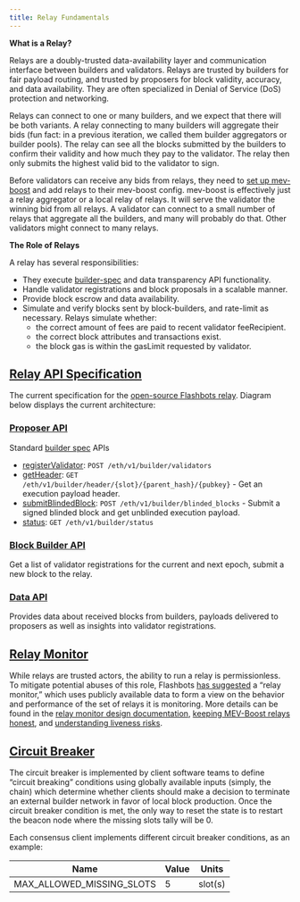 ```yaml
---
title: Relay Fundamentals
---
```


**What is a Relay?**

Relays are a doubly-trusted data-availability layer and communication interface between builders and validators. Relays are trusted by builders for fair payload routing, and trusted by proposers for block validity, accuracy, and data availability. They are often specialized in Denial of Service (DoS) protection and networking.

Relays can connect to one or many builders, and we expect that there will be both variants. A relay connecting to many builders will aggregate their bids (fun fact: in a previous iteration, we called them builder aggregators or builder pools). The relay can see all the blocks submitted by the builders to confirm their validity and how much they pay to the validator. The relay then only submits the highest valid bid to the validator to sign.

Before validators can receive any bids from relays, they need to [set up mev-boost](https://boost.flashbots.net/) and add relays to their mev-boost config. mev-boost is effectively just a relay aggregator or a local relay of relays. It will serve the validator the winning bid from all relays. A validator can connect to a small number of relays that aggregate all the builders, and many will probably do that. Other validators might connect to many relays.

**The Role of Relays**

A relay has several responsibilities:

- They execute [builder-spec](https://ethereum.github.io/builder-specs/#/Builder) and data transparency API functionality.
- Handle validator registrations and block proposals in a scalable manner.
- Provide block escrow and data availability.
- Simulate and verify blocks sent by block-builders, and rate-limit as necessary. Relays simulate whether:
    - the correct amount of fees are paid to recent validator feeRecipient.
    - the correct block attributes and transactions exist.
    - the block gas is within the gasLimit requested by validator.

## [Relay API Specification](https://flashbots.notion.site/Relay-API-Spec-5fb0819366954962bc02e81cb33840f5)

The current specification for the [open-source Flashbots relay](https://github.com/flashbots/mev-boost-relay). Diagram below displays the current architecture:

### [Proposer API](https://flashbots.notion.site/Relay-API-Spec-5fb0819366954962bc02e81cb33840f5)

Standard [builder spec](https://ethereum.github.io/builder-specs/#/Builder) APIs

- [registerValidator](https://ethereum.github.io/builder-specs/#/Builder/registerValidator): `POST /eth/v1/builder/validators`
- [getHeader](https://ethereum.github.io/builder-specs/#/Builder/getHeader): `GET  /eth/v1/builder/header/{slot}/{parent_hash}/{pubkey}` - Get an execution payload header.
- [submitBlindedBlock](https://ethereum.github.io/builder-specs/#/Builder/submitBlindedBlock): `POST /eth/v1/builder/blinded_blocks` - Submit a signed blinded block and get unblinded execution payload.
- [status](https://ethereum.github.io/builder-specs/#/): `GET /eth/v1/builder/status`

### [Block Builder API](https://flashbots.notion.site/Relay-API-Spec-5fb0819366954962bc02e81cb33840f5)

Get a list of validator registrations for the current and next epoch, submit a new block to the relay.

### [Data API](https://flashbots.notion.site/Relay-API-Spec-5fb0819366954962bc02e81cb33840f5)

Provides data about received blocks from builders, payloads delivered to proposers as well as insights into validator registrations.

## [Relay Monitor](https://hackmd.io/@ralexstokes/SynPJN_pq)

While relays are trusted actors, the ability to run a relay is permissionless. To mitigate potential abuses of this role, Flashbots [has suggested](https://github.com/flashbots/mev-boost/issues/142) a “relay monitor,” which uses publicly available data to form a view on the behavior and performance of the set of relays it is monitoring. More details can be found in the [relay monitor design documentation](https://hackmd.io/@ralexstokes/SynPJN_pq), [keeping MEV-Boost relays honest](https://notes.ethereum.org/@yoav/BJeOQ8rI5), and [understanding liveness risks](https://writings.flashbots.net/writings/understanding-mev-boost-liveness-risks).

## [Circuit Breaker](https://hackmd.io/@ralexstokes/BJn9N6Thc)

The circuit breaker is implemented by client software teams to define “circuit breaking” conditions using globally available inputs (simply, the chain) which determine whether clients should make a decision to terminate an external builder network in favor of local block production. Once the circuit breaker condition is met, the only way to reset the state is to restart the beacon node where the missing slots tally will be 0.

Each consensus client implements different circuit breaker conditions, as an example:

| Name | Value | Units |
| --- | --- | --- |
| MAX_ALLOWED_MISSING_SLOTS | 5 | slot(s) |